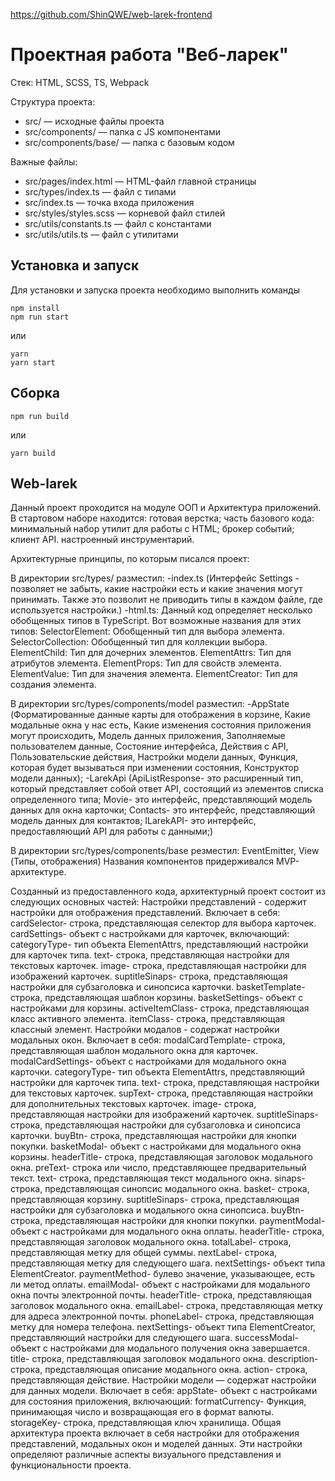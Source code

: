 https://github.com/ShinQWE/web-larek-frontend

# Проектная работа "Веб-ларек"

Стек: HTML, SCSS, TS, Webpack

Структура проекта:
- src/ — исходные файлы проекта
- src/components/ — папка с JS компонентами
- src/components/base/ — папка с базовым кодом

Важные файлы:
- src/pages/index.html — HTML-файл главной страницы
- src/types/index.ts — файл с типами
- src/index.ts — точка входа приложения
- src/styles/styles.scss — корневой файл стилей
- src/utils/constants.ts — файл с константами
- src/utils/utils.ts — файл с утилитами

## Установка и запуск
Для установки и запуска проекта необходимо выполнить команды

```
npm install
npm run start
```

или

```
yarn
yarn start
```
## Сборка

```
npm run build
```

или

```
yarn build
```

## Web-larek
Данный проект проходится на модуле ООП и Архитектура приложений. 
В стартовом наборе находится:
готовая верстка;
часть базового кода:
минимальный набор утилит для работы с HTML;
брокер событий;
клиент API.
настроенный инструментарий.

Архитектурные принципы, по которым писался проект: 

В директории src/types/ разместил:
-index.ts (Интерфейс Settings - позволяет не забыть, какие настройки есть и какие значения могут принимать.
Также это позволит не приводить типы в каждом файле, где используется настройки.)
-html.ts:
Данный код определяет несколько обобщенных типов в TypeScript. Вот возможные названия для этих типов:
SelectorElement<T>: Обобщенный тип для выбора элемента.
SelectorCollection<T>: Обобщенный тип для коллекции выбора.
ElementChild: Тип для дочерних элементов.
ElementAttrs: Тип для атрибутов элемента.
ElementProps<T>: Тип для свойств элемента.
ElementValue<T>: Тип для значения элемента.
ElementCreator<T>: Тип для создания элемента.

В директории src/types/components/model разместил:
-AppState (Форматированные данные карты для отображения в корзине,
Какие модальные окна у нас есть, 
Какие изменения состояния приложения могут происходить,
Модель данных приложения,
Заполняемые пользователем данные, 
Состояние интерфейса,
Действия с API,
Пользовательские действия,
Настройки модели данных,
Функция, которая будет вызываться при изменении состояния,
Конструктор модели данных);
-LarekApi (ApiListResponse<Type>- это расширенный тип, который представляет собой ответ API, состоящий из элементов списка определенного типа;
Movie- это интерфейс, представляющий модель данных для окна карточки;
Contacts- это интерфейс, представляющий модель данных для контактов;
ILarekAPI- это интерфейс, предоставляющий API для работы с данными;)

В директории src/types/components/base резместил:
EventEmitter, View (Типы, отображения)
Названия компонентов придерживался MVP-архитектуре. 

Созданный из предоставленного кода, архитектурный проект состоит из следующих основных частей:
Настройки представлений - содержит настройки для отображения представлений.
Включает в себя:
  cardSelector- строка, представляющая селектор для выбора карточек.
  cardSettings- объект с настройками для карточек, включающий:
  categoryType- тип объекта ElementAttrs, представляющий настройки для карточек типа.
  text- строка, представляющая настройки для текстовых карточек.
  image- строка, представляющая настройки для изображений карточек.
  suptitleSinaps- строка, представляющая настройки для субзаголовка и синопсиса карточки.
  basketTemplate- строка, представляющая шаблон корзины.
  basketSettings- объект с настройками для корзины.
  activeItemClass- строка, представляющая класс активного элемента.
  itemClass- строка, представляющая классный элемент.
Настройки модалов - содержат настройки модальных окон. Включает в себя:
  modalCardTemplate- строка, представляющая шаблон модального окна для карточек.
  modalCardSettings- объект с настройками для модального окна карточки.
  categoryType- тип объекта ElementAttrs, представляющий настройки для карточек типа.
  text- строка, представляющая настройки для текстовых карточек.
  supText- строка, представляющая настройки для дополнительных текстовых карточек.
  image- строка, представляющая настройки для изображений карточек.
  suptitleSinaps- строка, представляющая настройки для субзаголовка и синопсиса карточки.
  buyBtn- строка, представляющая настройки для кнопки покупки.
  basketModal- объект с настройками для модального окна корзины.
  headerTitle- строка, представляющая заголовок модального окна.
  preText- строка или число, представляющее предварительный текст.
  text- строка, представляющая текст модального окна.
  sinaps- строка, представляющая синопсис модального окна.
  basket- строка, представляющая корзину.
  suptitleSinaps- строка, представляющая настройки для субзаголовка и модального окна синопсиса.
  buyBtn- строка, представляющая настройки для кнопки покупки.
  paymentModal- объект с настройками для модального окна оплаты.
  headerTitle- строка, представляющая заголовок модального окна.
  totalLabel- строка, представляющая метку для общей суммы.
  nextLabel- строка, представляющая метку для следующего шага.
  nextSettings- объект типа ElementCreator.
  paymentMethod- булево значение, указывающее, есть ли метод оплаты.
  emailModal- объект с настройками для модального окна почты электронной почты.
  headerTitle- строка, представляющая заголовок модального окна.
  emailLabel- строка, представляющая метку для адреса электронной почты.
  phoneLabel- строка, представляющая метку для номера телефона.
  nextSettings- объект типа ElementCreator, представляющий настройки для следующего шага.
  successModal- объект с настройками для модального получения окна завершается.
  title- строка, представляющая заголовок модального окна.
  description- строка, представляющая описание модального окна.
  action- строка, представляющая действие.
Настройки модели — содержат настройки для данных модели. Включает в себя:
appState- объект с настройками для состояния приложения, включающий:
formatCurrency- Функция, принимающая число и возвращающая его в формат валюты.
storageKey- строка, представляющая ключ хранилища.
Общая архитектура проекта включает в себя настройки для отображения представлений, модальных окон и моделей данных. Эти настройки определяют различные аспекты визуального представления и функциональности проекта.








